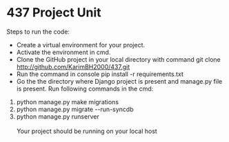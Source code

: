 # 437 Project Unit

Steps to run the code:

- Create a virtual environment for your project.
- Activate the environment in cmd.
- Clone the GitHub project in your local directory with command git clone http://github.com/KarimBH2000/437.git
- Run the command in console pip install -r requirements.txt  
- Go the the directory where Django project is present and manage.py file is present.
Run following commands in the cmd:
 1. python manage.py make migrations
 2. python manage.py migrate --run-syncdb
 3. python manage.py runserver <br/><br/>
Your project should be running on your local host
